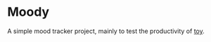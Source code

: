 # Moody
A simple mood tracker project, mainly to test the productivity of 
[toy](github.com/dungatoro/toy-framework).
